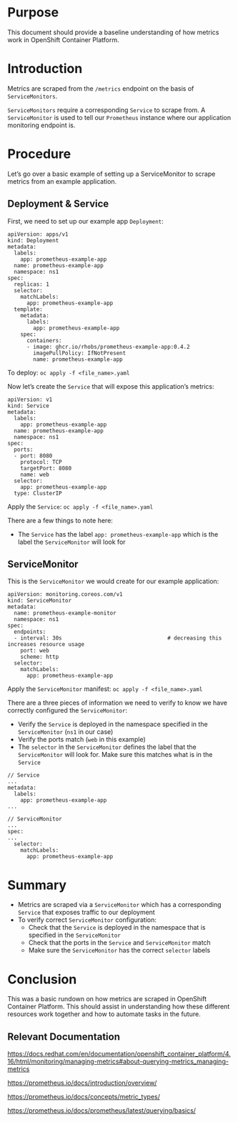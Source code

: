 # Purpose

This document should provide a baseline understanding of how metrics work in OpenShift Container Platform. 

# Introduction

Metrics are scraped from the `/metrics` endpoint on the basis of `ServiceMonitors`. 

`ServiceMonitors` require a corresponding `Service` to scrape from. A `ServiceMonitor` is used to tell our `Prometheus` instance where our application monitoring endpoint is.

# Procedure

Let’s go over a basic example of setting up a ServiceMonitor to scrape metrics from an example application.

## Deployment & Service

First, we need to set up our example app `Deployment`:
```
apiVersion: apps/v1
kind: Deployment
metadata:
  labels:
    app: prometheus-example-app
  name: prometheus-example-app
  namespace: ns1
spec:
  replicas: 1
  selector:
    matchLabels:
      app: prometheus-example-app
  template:
    metadata:
      labels:
        app: prometheus-example-app
    spec:
      containers:
      - image: ghcr.io/rhobs/prometheus-example-app:0.4.2
        imagePullPolicy: IfNotPresent
        name: prometheus-example-app
```
To deploy: `oc apply -f <file_name>.yaml`

Now let’s create the `Service` that will expose this application’s metrics:
```
apiVersion: v1
kind: Service
metadata:
  labels:
    app: prometheus-example-app
  name: prometheus-example-app
  namespace: ns1
spec:
  ports:
  - port: 8080
    protocol: TCP
    targetPort: 8080
    name: web
  selector:
    app: prometheus-example-app
  type: ClusterIP
```
Apply the `Service`: `oc apply -f <file_name>.yaml`

There are a few things to note here:
- The `Service` has the label `app: prometheus-example-app` which is the label the `ServiceMonitor` will look for

## ServiceMonitor

This is the `ServiceMonitor` we would create for our example application:
```
apiVersion: monitoring.coreos.com/v1
kind: ServiceMonitor
metadata:
  name: prometheus-example-monitor
  namespace: ns1
spec:
  endpoints:
  - interval: 30s  			                      # decreasing this increases resource usage 
    port: web
    scheme: http
  selector:
    matchLabels:
      app: prometheus-example-app
```
Apply the `ServiceMonitor` manifest: `oc apply -f <file_name>.yaml`

There are a three pieces of information we need to verify to know we have correctly configured the `ServiceMonitor`:
- Verify the `Service` is deployed in the namespace specified in the `ServiceMonitor` (`ns1` in our case)
- Verify the ports match (`web` in this example)
- The `selector` in the `ServiceMonitor` defines the label that the `ServiceMonitor` will look for. Make sure this matches what is in the `Service`
```
// Service
...
metadata:
  labels:
    app: prometheus-example-app
...
```
```
// ServiceMonitor
...
spec:
...
  selector:
    matchLabels:
      app: prometheus-example-app
```

# Summary
- Metrics are scraped via a `ServiceMonitor` which has a corresponding `Service` that exposes traffic to our deployment
- To verify correct `ServiceMonitor` configuration:
  - Check that the `Service` is deployed in the namespace that is specified in the `ServiceMonitor`
  - Check that the ports in the `Service` and `ServiceMonitor` match
  - Make sure the `ServiceMonitor` has the correct `selector` labels

# Conclusion
This was a basic rundown on how metrics are scraped in OpenShift Container Platform. This should assist in understanding how these different resources work together and how to automate tasks in the future.

## Relevant Documentation

https://docs.redhat.com/en/documentation/openshift_container_platform/4.16/html/monitoring/managing-metrics#about-querying-metrics_managing-metrics

https://prometheus.io/docs/introduction/overview/

https://prometheus.io/docs/concepts/metric_types/

https://prometheus.io/docs/prometheus/latest/querying/basics/

